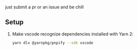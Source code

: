 just submit a pr or an issue and be chill

## Setup

1. Make vscode recognize dependencies installed with Yarn 2:
    ```sh
    yarn dlx @yarnpkg/pnpify --sdk vscode
    ```